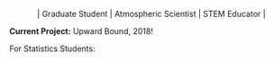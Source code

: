 <p>
  <center>| Graduate Student | Atmospheric Scientist | STEM Educator |</center>
</p>

<p>
  <b>Current Project:</b> Upward Bound, 2018! 
  
  For Statistics Students:
</p>
